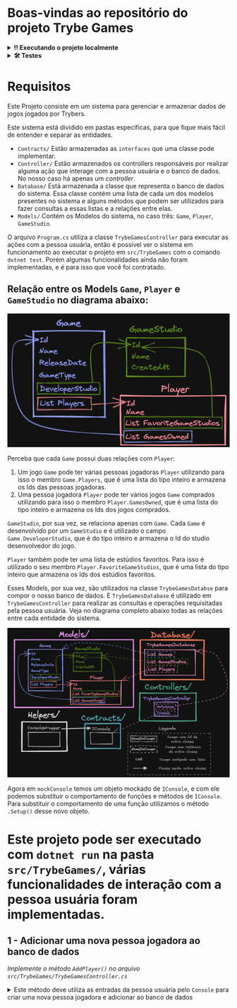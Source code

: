 # Boas-vindas ao repositório do projeto Trybe Games


<details>
  <summary><strong>‼️ Executando o projeto localmente</strong></summary><br />

  1. Clone o repositório

  - Use o comando: `git clone git@github.com:tryber/acc-csharp-0x-project-trybe-games.git`.
  - Entre na pasta do repositório que você acabou de clonar:
    - `cd acc-csharp-0x-project-trybe-games`

  2. Instale as dependências
  
  - Entre na pasta `src/`.
  - Execute o comando: `dotnet restore`.

</details>


<details>
  <summary><strong>🛠 Testes</strong></summary><br />

  ### Executando todos os testes

  Para executar os testes com o .NET, execute o comando dentro do diretório do seu projeto `src/TrybeGames` ou de seus testes `src/TrybeGames.Test`!

  ```
  dotnet test
  ```

  ### Executando um teste específico

  Para executar um teste expecífico, basta executar o comando `dotnet test --filter Name~TestMethod1`.

</details>



# Requisitos

Este Projeto consiste em um sistema para gerenciar e armazenar dados de jogos jogados por Trybers.

Este sistema está dividido em pastas específicas, para que fique mais fácil de entender e separar as entidades.
 - `Contracts/` Estão armazenadas as `interfaces` que uma classe pode implementar.
 - `Controller/` Estão armazenados os controllers responsáveis por realizar alguma ação que interage com a pessoa usuária e o banco de dados. No nosso caso há apenas um _controller_.
 - `Database/` Está armazenada a classe que representa o banco de dados do sistema. Essa classe contém uma lista de cada um dos modelos presentes no sistema e alguns métodos que podem ser utilizados para fazer consultas a essas listas e a relações entre elas.
 - `Models/` Contém os Modelos do sistema, no caso três: `Game`, `Player`, `GameStudio`.

O arquivo `Program.cs` utiliza a classe `TrybeGamesController` para executar as ações com a pessoa usuária, então é possível ver o sistema em funcionamento ao executar o projeto em `src/TrybeGames` com o comando `dotnet test`. Porém algumas funcionalidades ainda não foram implementadas, e é para isso que você foi contratado.

## Relação entre os Models `Game`, `Player` e `GameStudio` no diagrama abaixo:

![diagrama apenas com os models](img/diagram-only-models.png)

Perceba que cada `Game` possui duas relações com `Player`:
 1. Um jogo `Game` pode ter várias pessoas jogadoras `Player` utilizando para isso o membro `Game.Players`, que é uma lista do tipo inteiro e armazena os Ids das pessoas jogadoras.
 2. Uma pessoa jogadora `Player` pode ter vários jogos `Game` comprados utilizando para isso o membro `Player.GamesOwned`, que é uma lista do tipo inteiro e armazena os Ids dos jogos comprados.

`GameStudio`, por sua vez, se relaciona apenas com `Game`. Cada `Game` é desenvolvido por um `GameStudio` e é utilizado o campo `Game.DeveloperStudio`, que é do tipo inteiro e armazena o Id do studio desenvolvedor do jogo.

`Player` também pode ter uma lista de estúdios favoritos. Para isso é utilizado o seu membro `Player.FavoriteGameStudios`, que é uma lista do tipo inteiro que armazena os Ids dos estúdios favoritos.

Esses Models, por sua vez, são utilizados na classe `TrybeGamesDatabse` para compor o nosso banco de dados. E `TrybeGamesDatabase` é utilizado em `TrybeGamesController` para realizar as consultas e operações requisitadas pela pessoa usuária. Veja no diagrama completo abaixo todas as relações entre cada entidade do sistema.

![diagrama completo](img/complete-diagram.png)


 Agora em `mockConsole` temos um objeto mockado de `IConsole`, e com ele podemos substituir o comportamento de funções e métodos de `IConsole`. Para substituir o comportamento de uma função utilizamos o método `.Setup()` desse novo objeto. 
 
  
# Este projeto pode ser executado com `dotnet run` na pasta `src/TrybeGames/`,  várias funcionalidades de interação com a pessoa usuária foram  implementadas.
 
## 1 - Adicionar uma nova pessoa jogadora ao banco de dados
_Implemente o método `AddPlayer()` no arquivo `src/TrybeGames/TrybeGamesController.cs`_

<details>
  <summary>Este método deve utiliza as entradas da pessoa usuária pelo <code>Console</code> para criar uma nova pessoa jogadora e adicionar ao banco de dados</summary><br />

  A nova pessoa jogadora inserida pelo `Console`  cria uma nova instância de `Player` e insere no banco de dados `database`, que é um atributo da classe `TrybeGamesController`.

<details>
  <summary>Desenvolva o teste para o método <code>AddPlayer</code></summary><br />

  Testes para o método `AddPlayer` em `src/TrybeGames.Test/TestTrybeGamesController.cs` no método `TestAddPlayer`. 
</details>

## 2 - Adicionar novo Estúdio de Jogos ao banco de dados
_Método `AddGameStudio()` no arquivo `src/TrybeGames/TrybeGamesController.cs`_

<details>
  <summary>Este método  utiliza as entradas da pessoa usuária pelo <code>Console</code> para criar um novo Estúdio de Jogos e adicionar ao banco de dados</summary><br />

  Desenvolvido uma lógica para receber da pessoa usuária o nome do novo Estúdio de Jogos pelo `Console` e assim criar uma nova instância de `GameStudio` e inserir este no banco de dados `database`, que é um atributo da classe `TrybeGamesController`.

  > O atributo Id é incrementado a cada novo estúdio que entrar no banco de dados.
</details>

<details>
  <summary>Desenvolvido o teste para o método <code>AddGameStudio</code></summary><br />

  Testes para o método `AddGameStudio` em `src/TrybeGames.Test/TestTrybeGamesController.cs` no método `TestAddGameStudio`. 
  
</details>

## 3 - Adicionar novo Jogo ao Banco de dados
_Método `AddGame()` no arquivo `src/TrybeGames/TrybeGamesController.cs`_

<details>
  <summary>Este método utiliza as entradas da pessoa usuária pelo <code>Console</code> para criar um novo Jogo e adicionar ao banco de dados</summary><br />

  Desenvolvido uma lógica para receber da pessoa usuária os seguintes dados de um jogo:
   1. Nome (`Name`).
   2. Data de lançamento (`ReleaseDate`).
   3. Tipo de jogo (`GameType`).
  
  Este método  faz as conversões necessárias para criar uma nova instância de `Game` corretamente inserindo-as no banco de dados `database`, que é um atributo da classe `TrybeGamesController`.

</details>

<details>
  <summary>Desenvolvido o teste para o método <code>AddGame</code></summary><br />

  Testes para o método `AddGame` em `src/TrybeGames.Test/TestTrybeGamesController.cs` no método `TestAddGame`. 
  
</details>

## 4 - Buscar jogos desenvolvidos por um estúdio de jogos
_Método `GetGamesDevelopedBy()` no arquivo `src/TrybeGames/Database/TrybeGamesDatabase.cs`_

<details>
  <summary>Este método  recebe por parâmetro um estúdio de jogos e retornar todos os jogos que aquele estúdio desenvolveu</summary><br />

  Por se tratar de um método da classe `TrybeGamesDatabase`, este não lida com entradas e interações com a pessoa usuária. Porém ele será utilizado pelo método `QueryGamesFromStudio` para buscar os jogos desenvolvidos pelo estúdio selecionado neste método.

  No método `GetGamesDevelopedBy`, foi utilizado as listas de `Game`, `Player` e `GameStudio` presentes em `TrybeGamesDatabase` e suas relações para buscar e retornar uma lista de jogos `List<Game>`.

</details>

<details>
  <summary>Desenvolvido o teste para o método <code>GetGamesDevelopedBy</code></summary><br />

  Testes para o método `GetGamesDevelopedBy` em `src/TrybeGames.Test/TestTrybeGamesDatabase.cs` no método `TestGetGamesDevelopedBy`. 
  
</details>

## 5 - Buscar jogos jogados por uma pessoa jogadora
_Método `GetGamesPlayedBy()` no arquivo `src/TrybeGames/Database/TrybeGamesDatabase.cs`_

<details>
  <summary>Este método  recebe por parâmetro uma pessoa jogadora e retornar todos os jogos jogados por aquela pessoa jogadora</summary><br />

  Por se tratar de um método da classe `TrybeGamesDatabase`, este não lida com entradas e interações com a pessoa usuária. Porém ele será utilizado pelo método `QueryGamesPlayedByPlayer` para buscar os jogos jogados pela pessoa jogadora selecionada neste método. 

  No método `GetGamesPlayedBy`, foi utilizado as listas de `Game`, `Player` e `GameStudio` presentes em `TrybeGamesDatabase` e suas relações para buscar e retornar uma lista de jogos `List<Game>`.
  
</details>

<details>
  <summary>Desenvolvido o teste para o método <code>GetGamesPlayedBy</code></summary><br />

  Testes para o método `GetGamesPlayedBy` em `src/TrybeGames.Test/TestTrybeGamesDatabase.cs` no método `TestGetGamesPlayedBy`. 
  
</details>

## 6 - Buscar jogos comprados por uma pessoa jogadora
_Método `GetGamesOwnedBy()` no arquivo `src/TrybeGames/Database/TrybeGamesDatabase.cs`_

<details>
  <summary>Este método  recebe por parâmetro uma pessoa jogadora e retornar todos os jogos que aquela pessoa jogadora possui</summary><br />

  Por se tratar de um método da classe `TrybeGamesDatabase`, este não lida com entradas e interações com a pessoa usuária. Porém ele será utilizado pelo método `QueryGamesBoughtByPlayer` para buscar os jogos comprados pela pessoa jogadora selecionada neste método.

  No método `GetGamesOwnedBy`, foi utilizado as listas de `Game`, `Player` e `GameStudio` presentes em `TrybeGamesDatabase` e suas relações para buscar e retornar uma lista de jogos `List<Game>`.

 
</details>

<details>
  <summary>Desenvolvido o teste para o método <code>GetGamesOwnedBy</code></summary><br />

  Testes para o método `GetGamesOwnedBy` em `src/TrybeGames.Test/TestTrybeGamesDatabase.cs` no método `TestGetGamesOwnedBy`. 
  
</details>

